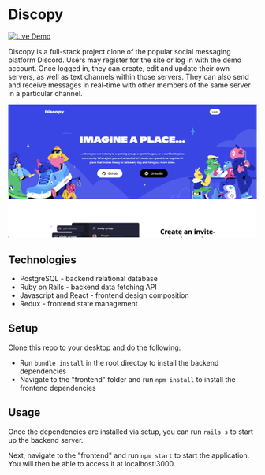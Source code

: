 # Discopy

[![Live Demo](https://img.shields.io/badge/demo-online-green.svg)](https://discopy-edqd.onrender.com)

Discopy is a full-stack project clone of the popular social messaging platform Discord.
Users may register for the site or log in with the demo account.  Once logged in, they
can create, edit and update their own servers, as well as text channels within those servers.
They can also send and receive messages in real-time with other members of the same server
in a particular channel.

![intro](intro.png)

## Technologies
* PostgreSQL - backend relational database
* Ruby on Rails - backend data fetching API
* Javascript and React - frontend design composition
* Redux - frontend state management

## Setup
Clone this repo to your desktop and do the following:
* Run `bundle install` in the root directoy to install the backend dependencies
* Navigate to the "frontend" folder and run `npm install` to install the frontend dependencies

## Usage
Once the dependencies are installed via setup, you can run `rails s` to start up the backend server.

Next, navigate to the "frontend" and run `npm start` to start the application. You will then be able 
to access it at localhost:3000.